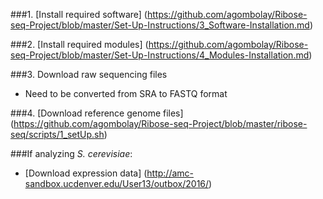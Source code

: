 ###1. [Install required software] (https://github.com/agombolay/Ribose-seq-Project/blob/master/Set-Up-Instructions/3_Software-Installation.md)

###2. [Install required modules] (https://github.com/agombolay/Ribose-seq-Project/blob/master/Set-Up-Instructions/4_Modules-Installation.md)

###3. Download raw sequencing files
* Need to be converted from SRA to FASTQ format

###4. [Download reference genome files] (https://github.com/agombolay/Ribose-seq-Project/blob/master/ribose-seq/scripts/1_setUp.sh)


###If analyzing *S. cerevisiae*:
* [Download expression data] (http://amc-sandbox.ucdenver.edu/User13/outbox/2016/)
